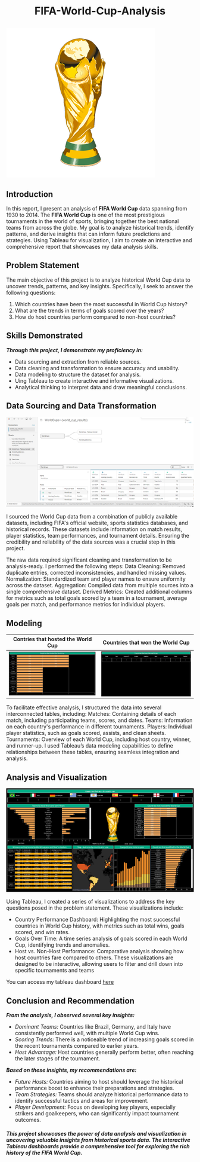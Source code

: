 # <p align = "center"> FIFA-World-Cup-Analysis </p>

![](https://github.com/paragon-tech001/FIFA-World-Cup-Analysis/blob/main/World%20Cup%20logo.png)

## Introduction

In this report, I present an analysis of **FIFA World Cup** data spanning from 1930 to 2014. The **FIFA World Cup** is one of the most prestigious tournaments in the world of sports, bringing together the best national teams from across the globe. My goal is to analyze historical trends, identify patterns, and derive insights that can inform future predictions and strategies. Using Tableau for visualization, I aim to create an interactive and comprehensive report that showcases my data analysis skills.

## Problem Statement

The main objective of this project is to analyze historical World Cup data to uncover trends, patterns, and key insights. Specifically, I seek to answer the following questions:
1. Which countries have been the most successful in World Cup history?
2. What are the trends in terms of goals scored over the years?
3. How do host countries perform compared to non-host countries?

## Skills Demonstrated

**_Through this project, I demonstrate my proficiency in:_**

- Data sourcing and extraction from reliable sources.
- Data cleaning and transformation to ensure accuracy and usability.
- Data modeling to structure the dataset for analysis.
- Uing Tableau to create interactive and informative visualizations.
- Analytical thinking to interpret data and draw meaningful conclusions.

## Data Sourcing and Data Transformation

![](https://github.com/paragon-tech001/FIFA-World-Cup-Analysis/blob/main/Data%20sourcing.PNG)

I sourced the World Cup data from a combination of publicly available datasets, including FIFA's official website, sports statistics databases, and historical records. These datasets include information on match results, player statistics, team performances, and tournament details. Ensuring the credibility and reliability of the data sources was a crucial step in this project.

The raw data required significant cleaning and transformation to be analysis-ready. I performed the following steps:
Data Cleaning: Removed duplicate entries, corrected inconsistencies, and handled missing values.
Normalization: Standardized team and player names to ensure uniformity across the dataset.
Aggregation: Compiled data from multiple sources into a single comprehensive dataset.
Derived Metrics: Created additional columns for metrics such as total goals scored by a team in a tournament, average goals per match, and performance metrics for individual players.

## Modeling

Contries that hosted the World Cup                                                                                |   Countries that won the World Cup
:---------------------------------------------:                                                                   |:------------------------------------------:
![](https://github.com/paragon-tech001/FIFA-World-Cup-Analysis/blob/main/countries_that_hosted_the_world_cup.PNG) | ![](https://github.com/paragon-tech001/FIFA-World-Cup-Analysis/blob/main/countries_that_won_the_world_cup.PNG)

To facilitate effective analysis, I structured the data into several interconnected tables, including:
Matches: Containing details of each match, including participating teams, scores, and dates.
Teams: Information on each country's performance in different tournaments.
Players: Individual player statistics, such as goals scored, assists, and clean sheets.
Tournaments: Overview of each World Cup, including host country, winner, and runner-up.
I used Tableau’s data modeling capabilities to define relationships between these tables, ensuring seamless integration and analysis.

## Analysis and Visualization

![](https://github.com/paragon-tech001/FIFA-World-Cup-Analysis/blob/main/World%20Cup%20Result%201930-2014.png)

Using Tableau, I created a series of visualizations to address the key questions posed in the problem statement. These visualizations include:
- Country Performance Dashboard: Highlighting the most successful countries in World Cup history, with metrics such as total wins, goals scored, and win rates.
- Goals Over Time: A time series analysis of goals scored in each World Cup, identifying trends and anomalies.
- Host vs. Non-Host Performance: Comparative analysis showing how host countries fare compared to others.
These visualizations are designed to be interactive, allowing users to filter and drill down into specific tournaments and teams

You can access my tableau dashboard [here](https://public.tableau.com/app/profile/azeez.olasupo/viz/WorldCupResult1930-2014_17115406834980/WorldCupResult1930-2014)

## Conclusion and Recommendation

**_From the analysis, I observed several key insights:_**

- _Dominant Teams:_ Countries like Brazil, Germany, and Italy have consistently performed well, with multiple World Cup wins.
- _Scoring Trends:_ There is a noticeable trend of increasing goals scored in the recent tournaments compared to earlier years.
- _Host Advantage:_ Host countries generally perform better, often reaching the later stages of the tournament.


**_Based on these insights, my recommendations are:_**
- _Future Hosts:_ Countries aiming to host should leverage the historical performance boost to enhance their preparations and strategies.
- _Team Strategies:_ Teams should analyze historical performance data to identify successful tactics and areas for improvement.
- _Player Development:_ Focus on developing key players, especially strikers and goalkeepers, who can significantly impact tournament outcomes.


#### _This project showcases the power of data analysis and visualization in uncovering valuable insights from historical sports data. The interactive Tableau dashboards provide a comprehensive tool for exploring the rich history of the FIFA World Cup._





